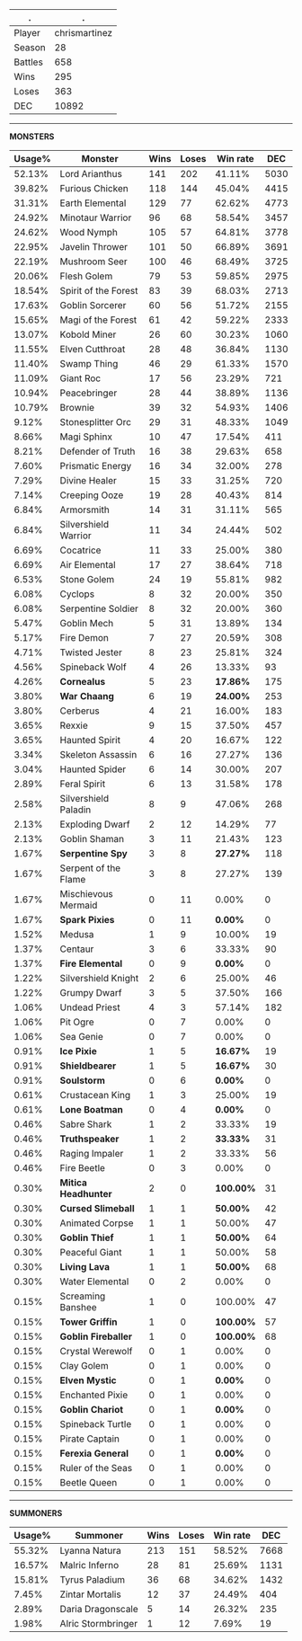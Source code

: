 .|.
|-|-
Player|chrismartinez
Season|28
Battles|658
Wins|295
Loses|363
DEC|10892

---
**MONSTERS**

Usage%|Monster|Wins|Loses|Win rate|DEC|
-|-|-|-|-|-|
52.13%|Lord Arianthus|141|202|41.11%|5030|
39.82%|Furious Chicken|118|144|45.04%|4415|
31.31%|Earth Elemental|129|77|62.62%|4773|
24.92%|Minotaur Warrior|96|68|58.54%|3457|
24.62%|Wood Nymph|105|57|64.81%|3778|
22.95%|Javelin Thrower|101|50|66.89%|3691|
22.19%|Mushroom Seer|100|46|68.49%|3725|
20.06%|Flesh Golem|79|53|59.85%|2975|
18.54%|Spirit of the Forest|83|39|68.03%|2713|
17.63%|Goblin Sorcerer|60|56|51.72%|2155|
15.65%|Magi of the Forest|61|42|59.22%|2333|
13.07%|Kobold Miner|26|60|30.23%|1060|
11.55%|Elven Cutthroat|28|48|36.84%|1130|
11.40%|Swamp Thing|46|29|61.33%|1570|
11.09%|Giant Roc|17|56|23.29%|721|
10.94%|Peacebringer|28|44|38.89%|1136|
10.79%|Brownie|39|32|54.93%|1406|
9.12%|Stonesplitter Orc|29|31|48.33%|1049|
8.66%|Magi Sphinx|10|47|17.54%|411|
8.21%|Defender of Truth|16|38|29.63%|658|
7.60%|Prismatic Energy|16|34|32.00%|278|
7.29%|Divine Healer|15|33|31.25%|720|
7.14%|Creeping Ooze|19|28|40.43%|814|
6.84%|Armorsmith|14|31|31.11%|565|
6.84%|Silvershield Warrior|11|34|24.44%|502|
6.69%|Cocatrice|11|33|25.00%|380|
6.69%|Air Elemental|17|27|38.64%|718|
6.53%|Stone Golem|24|19|55.81%|982|
6.08%|Cyclops|8|32|20.00%|350|
6.08%|Serpentine Soldier|8|32|20.00%|360|
5.47%|Goblin Mech|5|31|13.89%|134|
5.17%|Fire Demon|7|27|20.59%|308|
4.71%|Twisted Jester|8|23|25.81%|324|
4.56%|Spineback Wolf|4|26|13.33%|93|
4.26%|**Cornealus**|5|23|**17.86%**|175|
3.80%|**War Chaang**|6|19|**24.00%**|253|
3.80%|Cerberus|4|21|16.00%|183|
3.65%|Rexxie|9|15|37.50%|457|
3.65%|Haunted Spirit|4|20|16.67%|122|
3.34%|Skeleton Assassin|6|16|27.27%|136|
3.04%|Haunted Spider|6|14|30.00%|207|
2.89%|Feral Spirit|6|13|31.58%|178|
2.58%|Silvershield Paladin|8|9|47.06%|268|
2.13%|Exploding Dwarf|2|12|14.29%|77|
2.13%|Goblin Shaman|3|11|21.43%|123|
1.67%|**Serpentine Spy**|3|8|**27.27%**|118|
1.67%|Serpent of the Flame|3|8|27.27%|139|
1.67%|Mischievous Mermaid|0|11|0.00%|0|
1.67%|**Spark Pixies**|0|11|**0.00%**|0|
1.52%|Medusa|1|9|10.00%|19|
1.37%|Centaur|3|6|33.33%|90|
1.37%|**Fire Elemental**|0|9|**0.00%**|0|
1.22%|Silvershield Knight|2|6|25.00%|46|
1.22%|Grumpy Dwarf|3|5|37.50%|166|
1.06%|Undead Priest|4|3|57.14%|182|
1.06%|Pit Ogre|0|7|0.00%|0|
1.06%|Sea Genie|0|7|0.00%|0|
0.91%|**Ice Pixie**|1|5|**16.67%**|19|
0.91%|**Shieldbearer**|1|5|**16.67%**|30|
0.91%|**Soulstorm**|0|6|**0.00%**|0|
0.61%|Crustacean King|1|3|25.00%|19|
0.61%|**Lone Boatman**|0|4|**0.00%**|0|
0.46%|Sabre Shark|1|2|33.33%|19|
0.46%|**Truthspeaker**|1|2|**33.33%**|31|
0.46%|Raging Impaler|1|2|33.33%|56|
0.46%|Fire Beetle|0|3|0.00%|0|
0.30%|**Mitica Headhunter**|2|0|**100.00%**|31|
0.30%|**Cursed Slimeball**|1|1|**50.00%**|42|
0.30%|Animated Corpse|1|1|50.00%|47|
0.30%|**Goblin Thief**|1|1|**50.00%**|64|
0.30%|Peaceful Giant|1|1|50.00%|58|
0.30%|**Living Lava**|1|1|**50.00%**|68|
0.30%|Water Elemental|0|2|0.00%|0|
0.15%|Screaming Banshee|1|0|100.00%|47|
0.15%|**Tower Griffin**|1|0|**100.00%**|57|
0.15%|**Goblin Fireballer**|1|0|**100.00%**|68|
0.15%|Crystal Werewolf|0|1|0.00%|0|
0.15%|Clay Golem|0|1|0.00%|0|
0.15%|**Elven Mystic**|0|1|**0.00%**|0|
0.15%|Enchanted Pixie|0|1|0.00%|0|
0.15%|**Goblin Chariot**|0|1|**0.00%**|0|
0.15%|Spineback Turtle|0|1|0.00%|0|
0.15%|Pirate Captain|0|1|0.00%|0|
0.15%|**Ferexia General**|0|1|**0.00%**|0|
0.15%|Ruler of the Seas|0|1|0.00%|0|
0.15%|Beetle Queen|0|1|0.00%|0|

---
**SUMMONERS**

Usage%|Summoner|Wins|Loses|Win rate|DEC|
-|-|-|-|-|-|
55.32%|Lyanna Natura|213|151|58.52%|7668|
16.57%|Malric Inferno|28|81|25.69%|1131|
15.81%|Tyrus Paladium|36|68|34.62%|1432|
7.45%|Zintar Mortalis|12|37|24.49%|404|
2.89%|Daria Dragonscale|5|14|26.32%|235|
1.98%|Alric Stormbringer|1|12|7.69%|19|
